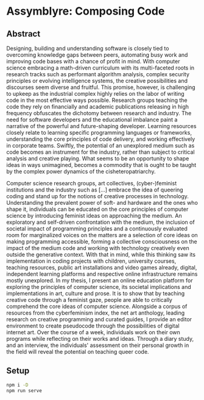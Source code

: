 # Assymblyre: Composing Code

## Abstract
Designing, building and understanding software is closely tied to overcoming knowledge gaps between peers, automating busy work and improving code bases with a chance of profit in mind. With computer science embracing a math-driven curriculum with its multi-faceted roots in research tracks such as performant algorithm analysis, complex security principles or evolving intelligence systems, the creative possibilities and discourses seem diverse and fruitful. This promise, however, is challenging to upkeep as the industrial complex highly relies on the labor of writing code in the most effective ways possible. Research groups teaching the code they rely on financially and academic publications releasing in high frequency obfuscates the dichotomy between research and industry. The need for software developers and the educational imbalance paint a narrative of the powerful and future-shaping developer. Learning resources closely relate to learning specific programming languages or frameworks, understanding the core principles of code delivery, and working effectively in corporate teams. Swiftly, the potential of an unexplored medium such as code becomes an instrument for the industry, rather than subject to critical analysis and creative playing. What seems to be an opportunity to shape ideas in ways unimagined, becomes a commodity that is ought to be taught by the complex power dynamics of the cisheteropatriarchy. 

Computer science research groups, art collectives, (cyber-)feminist institutions and the industry such as [...] embrace the idea of queering coding and stand up for the notions of creative processes in technology. Understanding the prevalent power of soft- and hardware and the ones who shape it, individuals can be educated on the core principles of computer science by introducing feminist ideas on approaching the medium. An exploratory and self-driven confrontation with the medium, the inclusion of societal impact of programming principles and a continuously evaluated room for marginalized voices on the matters are a selection of core ideas on making programming accessible, forming a collective consciousness on the impact of the medium code and working with technology creatively even outside the generative context. With that in mind, while this thinking saw its implementation in coding projects with children, university courses, teaching resources, public art installations and video games already, digital, independent learning platforms and respective online infrastructure remains mostly unexplored.
In my thesis, I present an online education platform for exploring the principles of computer science, its societal implications and implementations in art, culture and prose. It is to show that by teaching creative code through a feminist gaze, people are able to critically comprehend the core ideas of computer science. Alongside a corpus of resources from the cyberfeminism index, the net art anthology, leading research on creative programming and curated guides, I provide an editor environment to create pseudocode through the possibilities of digital internet art. Over the course of a week, individuals work on their own programs while reflecting on their works and ideas. Through a diary study, and an interview, the individuals' assessment on their personal growth in the field will reveal the potential on teaching queer code.

## Setup
```bash
npm i -D
npm run serve
```
